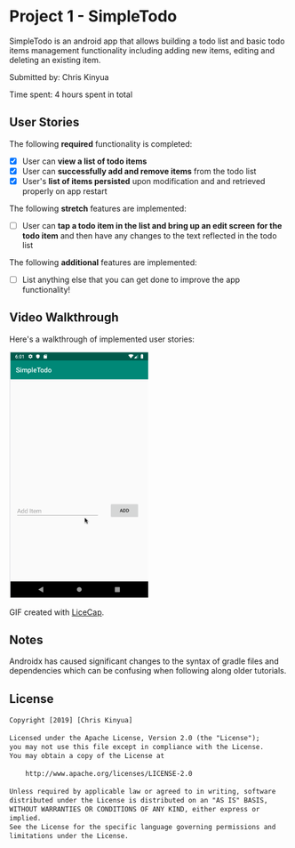 # Project 1 - SimpleTodo
SimpleTodo is an android app that allows building a todo list and basic todo items management functionality including adding new items, editing and deleting an existing item.

Submitted by: Chris Kinyua

Time spent: 4 hours spent in total

## User Stories

The following **required** functionality is completed:

* [x] User can **view a list of todo items**
* [x] User can **successfully add and remove items** from the todo list
* [x] User's **list of items persisted** upon modification and and retrieved properly on app restart

The following **stretch** features are implemented:

* [ ] User can **tap a todo item in the list and bring up an edit screen for the todo item** and then have any changes to the text reflected in the todo list

The following **additional** features are implemented:

* [ ] List anything else that you can get done to improve the app functionality!

## Video Walkthrough

Here's a walkthrough of implemented user stories:

<img src="Walkthrough.gif" width="250" />

GIF created with [LiceCap](http://www.cockos.com/licecap/).

## Notes

Androidx has caused significant changes to the syntax of gradle files and dependencies which can be confusing when following
along older tutorials.

## License

    Copyright [2019] [Chris Kinyua]

    Licensed under the Apache License, Version 2.0 (the "License");
    you may not use this file except in compliance with the License.
    You may obtain a copy of the License at

        http://www.apache.org/licenses/LICENSE-2.0

    Unless required by applicable law or agreed to in writing, software
    distributed under the License is distributed on an "AS IS" BASIS,
    WITHOUT WARRANTIES OR CONDITIONS OF ANY KIND, either express or implied.
    See the License for the specific language governing permissions and
    limitations under the License.
